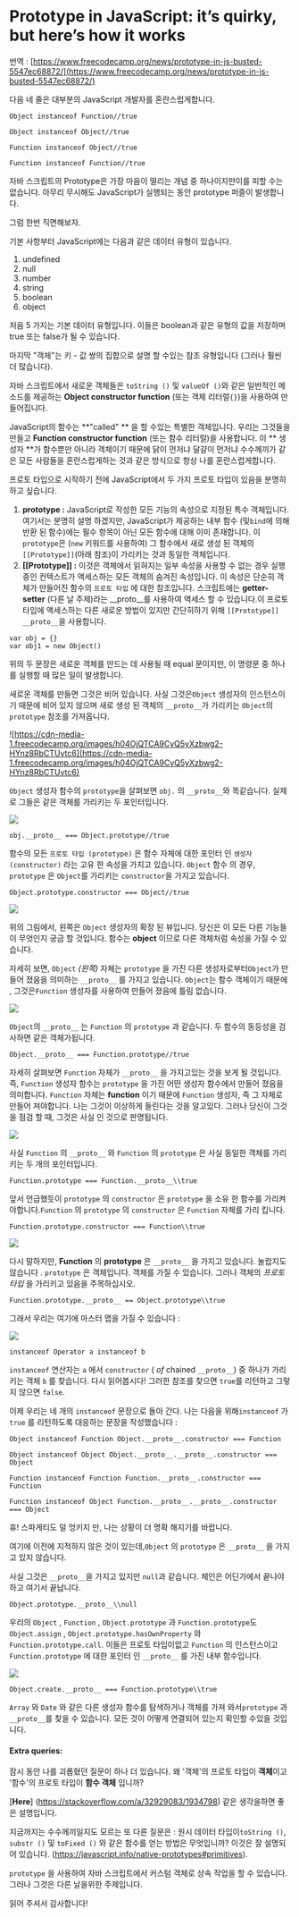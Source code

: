
# Prototype in JavaScript: it’s quirky, but here’s how it works

번역 : [https://www.freecodecamp.org/news/prototype-in-js-busted-5547ec68872/](https://www.freecodecamp.org/news/prototype-in-js-busted-5547ec68872/)

다음 네 줄은 대부분의 JavaScript 개발자를 혼란스럽게합니다.

```
Object instanceof Function//true
```

```
Object instanceof Object//true
```

```
Function instanceof Object//true
```

```
Function instanceof Function//true
```

자바 스크립트의 Prototype은 가장 마음이 떨리는 개념 중 하나이지만이를 피할 수는 없습니다. 아무리 무시해도 JavaScript가 실행되는 동안 prototype 퍼즐이 발생합니다.

그럼 한번 직면해보자.

기본 사항부터 JavaScript에는 다음과 같은 데이터 유형이 있습니다.

1.  undefined
2.  null
3.  number
4.  string
5.  boolean
6.  object

처음 5 가지는 기본 데이터 유형입니다. 이들은 boolean과 같은 유형의 값을 저장하며 true 또는 false가 될 수 있습니다. 

마지막 "객체"는 키 - 값 쌍의 집합으로 설명 할 수있는 참조 유형입니다 (그러나 훨씬 더 많습니다).

자바 스크립트에서 새로운 객체들은  `toString ()` 및 `valueOf ()`와 같은 일반적인 메소드를 제공하는 **Object constructor function** (또는 객체 리터럴`{}`)을 사용하여 만들어집니다.

JavaScript의 함수는 **"called" ** 을 할 수있는 특별한 객체입니다. 우리는 그것들을 만들고 **Function constructor function** (또는 함수 리터럴)을 사용합니다. 이 ** 생성자 **가 함수뿐만 아니라 객체이기 때문에 닭이 먼저냐 달걀이 먼저냐 수수께끼가 같은 모든 사람들을 혼란스럽게하는 것과 같은 방식으로 항상 나를 혼란스럽게합니다.

프로토 타입으로 시작하기 전에 JavaScript에서 두 가지 프로토 타입이 있음을 분명히하고 싶습니다.

1. **prototype :** JavaScript로 작성한 모든 기능의 속성으로 지정된 특수 객체입니다. 여기서는 분명히 설명 하겠지만, JavaScript가 제공하는 내부 함수 (및`bind`에 의해 반환 된 함수)에는 필수 항목이 아닌 모든 함수에 대해 이미 존재합니다. 이`prototype`은 (`new` 키워드를 사용하여) 그 함수에서 새로 생성 된 객체의`[[Prototype]]`(아래 참조)이 가리키는 것과 동일한 객체입니다.
2.  **[[Prototype]] :** 이것은 객체에서 읽혀지는 일부 속성을 사용할 수 없는 경우 실행중인 컨텍스트가 액세스하는 모든 객체의 숨겨진 속성입니다. 이 속성은 단순히 객체가 만들어진 함수의 `프로토 타입` 에 대한 참조입니다. 스크립트에는 **getter-setter** (다른 날 주제)라는 __proto__를 사용하여 액세스 할 수 있습니다.이 프로토 타입에 액세스하는 다른 새로운 방법이 있지만 간단히하기 위해 `[[Prototype]]` `__proto__`을 사용합니다.

```
var obj = {}
var obj1 = new Object()
```


위의 두 문장은 새로운 객체를 만드는 데 사용될 때 equal 문이지만, 이 명령문 중 하나를 실행할 때 많은 일이 발생합니다.

새로운 객체를 만들면 그것은 비어 있습니다. 사실 그것은`Object` 생성자의 인스턴스이기 때문에 비어 있지 않으며 새로 생성 된 객체의 `__proto__`가 가리키는 `Object`의`prototype` 참조를 가져옵니다.

![https://cdn-media-1.freecodecamp.org/images/h04OjQTCA9CyQ5yXzbwg2-HYnz8RbCTUvtc6](https://cdn-media-1.freecodecamp.org/images/h04OjQTCA9CyQ5yXzbwg2-HYnz8RbCTUvtc6)

`Object` 생성자 함수의 `prototype`을 살펴보면 `obj.` 의 `__proto__`와 똑같습니다. 실제로 그들은 같은 객체를 가리키는 두 포인터입니다.

![](https://cdn-media-1.freecodecamp.org/images/2hy0s7jdEw-W66w8dWxo-8Ck2nBIBMWixr9t)

```
obj.__proto__ === Object.prototype//true
```

함수의 모든 `프로토 타입 (prototype)` 은 함수 자체에 대한 포인터 인 `생성자 (constructor)` 라는 고유 한 속성을 가지고 있습니다. `Object` 함수 의 경우, `prototype` 은 `Object`를 가리키는 `constructor`을 가지고 있습니다.

```
Object.prototype.constructor === Object//true
```

![](https://cdn-media-1.freecodecamp.org/images/rnUjw1hZdqdTpcSW2y3ZX8ptZ3OUcCzuaKbO)


위의 그림에서, 왼쪽은 `Object` 생성자의 확장 된 뷰입니다. 당신은 이 모든 다른 기능들이 무엇인지 궁금 할 것입니다. 함수는 **object** 이므로 다른 객체처럼 속성을 가질 수 있습니다.

자세히 보면, `Object` _(왼쪽)_ 자체는 `prototype` 을 가진 다른 생성자로부터`Object`가 만들어 졌음을 의미하는 `__proto__` 를 가지고 있습니다. `Object`는 함수 객체이기 때문에 , 그것은`Function` 생성자를 사용하여 만들어 졌음에 틀림 없습니다.

![](https://cdn-media-1.freecodecamp.org/images/we607uLIJLuCdG4P0metYMcjf9PpNHvh22tm)

`Object`의 `__proto__` 는 `Function` 의 `prototype` 과 같습니다.  두 함수의 동등성을 검사하면 같은 객체가됩니다.

```
Object.__proto__ === Function.prototype//true
```

자세히 살펴보면 `Function` 자체가 `__proto__` 을 가지고있는 것을 보게 될 것입니다. 즉, `Function` 생성자 함수는 `prototype` 을 가진 어떤 생성자 함수에서 만들어 졌음을 의미합니다. `Function` 자체는 **function** 이기 때문에 `Function` 생성자, 즉 그 자체로 만들어 져야합니다. 나는 그것이 이상하게 들린다는 것을 알고있다. 그러나 당신이 그것을 점검 할 때, 그것은 사실 인 것으로 판명됩니다.

![](https://cdn-media-1.freecodecamp.org/images/gHONmm8YNyMAgQYD3MQ88WsYsathI0Nr-cp8)

사실 `Function` 의 `__proto__` 와 `Function` 의 `prototype` 은 사실 동일한 객체를 가리키는 두 개의 포인터입니다.

```
Function.prototype === Function.__proto__\\true
```

앞서 언급했듯이 `prototype` 의 `constructor` 은 `prototype` 을 소유 한 함수를 가리켜 야합니다.`Function` 의 `prototype` 의 `constructor` 은 `Function` 자체를 가리 킵니다.

```
Function.prototype.constructor === Function\\true
```

![](https://cdn-media-1.freecodecamp.org/images/ftvp4bDag11U4kaWjV3nG7UfkqQKjSQPA4i0)

다시 말하지만, **Function** 의 **prototype** 은 `__proto__` 을 가지고 있습니다. 놀랍지도 않습니다 . `prototype` 은 객체입니다. 객체를 가질 수 있습니다. 그러나 객체의 _프로토 타입_ 을 가리키고 있음을 주목하십시오.

```
Function.prototype.__proto__ == Object.prototype\\true
```

그래서 우리는 여기에 마스터 맵을 가질 수 있습니다 :

![](https://cdn-media-1.freecodecamp.org/images/F86Ee6hanmaQuvSRBZ8S1rG6Cq1R-LVhA4Kl)

```
instanceof Operator a instanceof b
```


`instanceof` 연산자는 `a` 에서 `constructor` ( _of_ chained `__proto__`) 중 하나가 가리키는 객체 `b` 를 찾습니다. 다시 읽어봅시다! 그러한 참조를 찾으면 `true`를 리턴하고 그렇지 않으면 `false`.

이제 우리는 네 개의 `instanceof` 문장으로 돌아 간다. 나는 다음을 위해`instanceof` 가 `true` 를 리턴하도록 대응하는 문장을 작성했습니다 :

```
Object instanceof Function Object.__proto__.constructor === Function
```

```
Object instanceof Object Object.__proto__.__proto__.constructor === Object
```

```
Function instanceof Function Function.__proto__.constructor === Function
```

```
Function instanceof Object Function.__proto__.__proto__.constructor === Object
```


휴! 스파게티도 덜 엉키지 만, 나는 상황이 더 명확 해지기를 바랍니다.

여기에 이전에 지적하지 않은 것이 있는데,`Object` 의 `prototype` 은 `__proto__` 을 가지고 있지 않습니다.

사실 그것은 `__proto__`을 가지고 있지만 `null`과 같습니다. 체인은 어딘가에서 끝나야하고 여기서 끝납니다.

```
Object.prototype.__proto__\\null
```

우리의 `Object` , `Function` , `Object.prototype` 과 `Function.prototype`도 `Object.assign` , `Object.prototype.hasOwnProperty` 와 ` Function.prototype.call`. 이들은 프로토 타입이없고 `Function` 의 인스턴스이고`Function.prototype` 에 대한 포인터 인 `__proto__` 를 가진 내부 함수입니다.

![](https://cdn-media-1.freecodecamp.org/images/fs6Q6b4ewNiWTuSehUQAY1Cf2OJTV0WyzHAB)

```
Object.create.__proto__ === Function.prototype\\true
```

`Array` 와 `Date` 와 같은 다른 생성자 함수를 탐색하거나 객체를 가져 와서`prototype` 과 `__proto__`를 찾을 수 있습니다. 모든 것이 어떻게 연결되어 있는지 확인할 수있을 것입니다.

#### Extra queries:


잠시 동안 나를 괴롭혔던 질문이 하나 더 있습니다. 왜 '객체'의 프로토 타입이 **객체**이고 '함수'의 프로토 타입이 **함수 객체** 입니까?

[**Here**] (https://stackoverflow.com/a/32929083/1934798) 같은 생각을하면 좋은 설명입니다.

지금까지는 수수께끼일지도 모르는 또 다른 질문은 : 원시 데이터 타입이`toString ()`, `substr ()` 및 `toFixed ()` 와 같은 함수를 얻는 방법은 무엇입니까? 이것은 잘 설명되어 있습니다. (https://javascript.info/native-prototypes#primitives).

`prototype` 을 사용하여 자바 스크립트에서 커스텀 객체로 상속 작업을 할 수 있습니다. 그러나 그것은 다른 날을위한 주제입니다.

읽어 주셔서 감사합니다!


